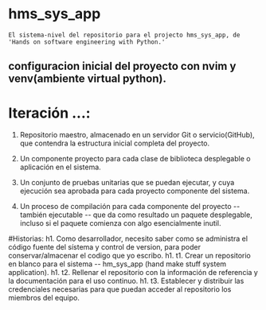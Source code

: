 # hms_sys_app
	El sistema-nivel del repositorio para el projecto hms_sys_app, de 'Hands on software engineering with Python.'
## configuracion inicial del proyecto con nvim y venv(ambiente virtual python).

# Iteración ...:
1. Repositorio maestro, almacenado en un servidor Git o servicio(GitHub), que contendra la estructura inicial completa del proyecto.

2. Un componente proyecto para cada clase de biblioteca desplegable o aplicación en el sistema.

3. Un conjunto de pruebas unitarias que se puedan ejecutar, y cuya ejecución sea aprobada para cada proyecto componente del sistema.

4. Un proceso de compilación para cada componente del proyecto -- también ejecutable -- que da como resultado un paquete desplegable, incluso si el paquete comienza con algo esencialmente inutil.

#Historias:
h1. Como desarrollador, necesito saber como se administra el código  fuente del sístema y control de version, para poder conservar/almacenar el codigo que yo escribo.
h1. t1. Crear un repositorio en blanco para el sistema -- hm_sys_app (hand make stuff system application). 
h1. t2. Rellenar el repositorio con la información de referencia y la documentación para el uso continuo.
h1. t3. Establecer y distribuir las credenciales necesarias para que puedan acceder al repositorio los miembros del equipo.


